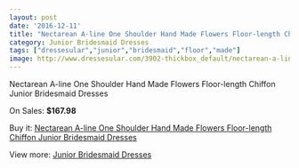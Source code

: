 ```yaml
---
layout: post
date: '2016-12-11'
title: "Nectarean A-line One Shoulder Hand Made Flowers Floor-length Chiffon Junior Bridesmaid Dresses"
category: Junior Bridesmaid Dresses
tags: ["dressesular","junior","bridesmaid","floor","made"]
image: http://www.dressesular.com/3902-thickbox_default/nectarean-a-line-one-shoulder-hand-made-flowers-floor-length-chiffon-junior-bridesmaid-dresses.jpg
---
```

Nectarean A-line One Shoulder Hand Made Flowers Floor-length Chiffon Junior Bridesmaid Dresses

On Sales: **$167.98**
<a href="https://www.dressesular.com/junior-bridesmaid-dresses/1605-nectarean-a-line-one-shoulder-hand-made-flowers-floor-length-chiffon-junior-bridesmaid-dresses.html"><amp-img layout="responsive" width="600" height="600" src="//www.dressesular.com/3902-thickbox_default/nectarean-a-line-one-shoulder-hand-made-flowers-floor-length-chiffon-junior-bridesmaid-dresses.jpg" alt="Nectarean A-line One Shoulder Hand Made Flowers Floor-length Chiffon Junior Bridesmaid Dresses 0" /></a>

Buy it: [Nectarean A-line One Shoulder Hand Made Flowers Floor-length Chiffon Junior Bridesmaid Dresses](https://www.dressesular.com/junior-bridesmaid-dresses/1605-nectarean-a-line-one-shoulder-hand-made-flowers-floor-length-chiffon-junior-bridesmaid-dresses.html "Nectarean A-line One Shoulder Hand Made Flowers Floor-length Chiffon Junior Bridesmaid Dresses")

View more: [Junior Bridesmaid Dresses](https://www.dressesular.com/10-junior-bridesmaid-dresses "Junior Bridesmaid Dresses")